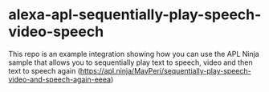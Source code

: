 # alexa-apl-sequentially-play-speech-video-speech
This repo is an example integration showing how you can use the APL Ninja sample that allows you to sequentially play text to speech, video and then text to speech again (https://apl.ninja/MavPeri/sequentially-play-speech-video-and-speech-again-eeea)
